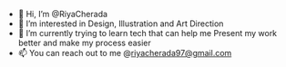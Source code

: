 - 👋 Hi, I’m @RiyaCherada
- 👀 I’m interested in Design, Illustration and Art Direction
- 🌱 I’m currently trying to learn tech that can help me Present my work better and make my process easier
- 📫 You can reach out to me @riyacherada97@gmail.com
